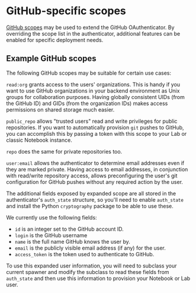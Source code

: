 # GitHub-specific scopes

[GitHub scopes](https://developer.github.com/apps/building-integrations/setting-up-and-registering-oauth-apps/about-scopes-for-oauth-apps/) may
be used to extend the GitHub OAuthenticator. By overriding the scope
list in the authenticator, additional features can be enabled for
specific deployment needs.

## Example GitHub scopes

The following GitHub scopes may be suitable for certain use cases:

`read:org` grants access to the users' organizations.  This is handy if
you want to use GitHub organizations in your backend environment as Unix
groups for collaboration purposes.  Having globally consistent UIDs
(from the GitHub ID) and GIDs (from the organization IDs) makes access
permissions on shared storage much easier.

`public_repo` allows "trusted users" read and write privileges for
public repositories.  If you want to automatically provision `git`
pushes to GitHub, you can accomplish this by passing a token with this
scope to your Lab or classic Notebook instance.

`repo` does the same for private repositories too.

`user:email` allows the authenticator to determine email addresses even
if they are marked private.  Having access to email addresses, in
conjunction with read/write repository access, allows preconfiguring the
user's git configuration for GitHub pushes without any required action
by the user.

The additional fields exposed by expanded scope are all stored in the
authenticator's `auth_state` structure, so you'll need to enable
`auth_state` and install the Python `cryptography` package to be able to
use these.

We currently use the following fields: 

* `id` is an integer set to the GitHub account ID.
* `login` is the GitHub username
* `name` is the full name GitHub knows the user by.
* `email` is the publicly visible email address (if any) for the user.
* `access_token` is the token used to authenticate to GitHub.

To use this expanded user information, you will need to subclass your
current spawner and modify the subclass to read these fields from
`auth_state` and then use this information to provision your Notebook or
Lab user.

